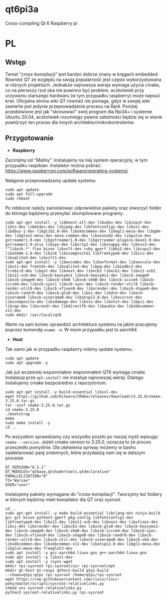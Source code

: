 # qt6pi3a
Cross-compiling Qt 6 Raspberry pi
# PL
## Wstęp
Temat "cross-kompilacji" jest bardzo dobrze znany w kręgach embedded. Również QT ze względu na swoją popularność jest często wykorzystywana w różnych projektach. Jednakże najnowsza wersja wymaga użycia cmake, co na pierwszy rzut oka nie powinno być problem, aczkolwiek przy urzywaniu starszego hardwaru (w tym przypadku raspberry) może napsuć krwi. Oficjalna strona wiki QT również nie pomaga, gdyż w swojej wiki zawierte jest jedynie przeprowadzenie procesu na Rpi4. Poniżej przedstwione jest jak "skrosować" swój program dla Rpi3A+ i systemie Ubuntu 20.04, aczkolwiek rozumiejąc pewne zależności będzie się w stanie powtórzyć ten proces dla innych architektur/mikrokontrolerów.
## Przygotowanie
* **Raspberry**
  
Zacznijmy od "Maliny". Instalujemy na niej system operacyjny, w tym przypadku raspibian. Instalator można pobrać: https://www.raspberrypi.com/software/operating-systems/

Natępnie przeprowadzamy update systemu 
```
sudo apt update
sudo apt full-upgrade
sudo reboot
```
Po rebbocie należy zainstalować odpowiednie pakiety oraz stworzyć folder do którego będziemy przesyłać skompilowane programy.
```
sudo apt-get install -y libboost-all-dev libudev-dev libinput-dev libts-dev libmtdev-dev libjpeg-dev libfontconfig1-dev libssl-dev libdbus-1-dev libglib2.0-dev libxkbcommon-dev libegl1-mesa-dev libgbm-dev libgles2-mesa-dev mesa-common-dev libasound2-dev libpulse-dev gstreamer1.0-omx libgstreamer1.0-dev libgstreamer-plugins-base1.0-dev  gstreamer1.0-alsa libvpx-dev libsrtp2-dev libsnappy-dev libnss3-dev "^libxcb.*" flex bison libxslt-dev ruby gperf libbz2-dev libcups2-dev libatkmm-1.6-dev libxi6 libxcomposite1 libfreetype6-dev libicu-dev libsqlite3-dev libxslt1-dev
sudo apt-get install -y libavcodec-dev libavformat-dev libswscale-dev libx11-dev freetds-dev libsqlite3-dev libpq-dev libiodbc2-dev firebird-dev libgst-dev libxext-dev libxcb1 libxcb1-dev libx11-xcb1 libx11-xcb-dev libxcb-keysyms1 libxcb-keysyms1-dev libxcb-image0 libxcb-image0-dev libxcb-shm0 libxcb-shm0-dev libxcb-icccm4 libxcb-icccm4-dev libxcb-sync1 libxcb-sync-dev libxcb-render-util0 libxcb-render-util0-dev libxcb-xfixes0-dev libxrender-dev libxcb-shape0-dev libxcb-randr0-dev libxcb-glx0-dev libxi-dev libdrm-dev libxcb-xinerama0 libxcb-xinerama0-dev libatspi2.0-dev libxcursor-dev libxcomposite-dev libxdamage-dev libxss-dev libxtst-dev libpci-dev libcap-dev libxrandr-dev libdirectfb-dev libaudio-dev libxkbcommon-x11-dev
sudo mkdir /usr/local/qt6
```
Warto na sam koniec sprawdzić architekture systemu na jakim pracujemy poprzez komendę `uname -m`. W moim przypadku jest to aarch64
* **Host**

Tak samo jak w przypadku raspberry robimy update systemu.
```
sudo apt update 
sudo apt upgrade -y 
```
Jak już wcześniej wspomniałem  wspomniałem QT6 wymaga cmake. Instalacja prze `apt-install` nie instaluje najnowszej wersji. Dlatego instalujemy cmake bezpośrednio z repozytorium.
```
sudo apt-get install -y build-essential libssl-dev
wget https://github.com/Kitware/CMake/releases/download/v3.25.0/cmake-3.25.0.tar.gz
tar -zxvf cmake-3.25.0.tar.gz
cd cmake-3.25.0
./bootstrap
make
sudo make install -y
cd ..
```
Po wszystkim sprawdzamy czy wszystko poszło po naszej myśli wpisując `cmake --version`. Jeżeli cmake version to 3.25.0, oznacza to że proces przeszedło pomyślnie.
Dla ułatwienia sprway możemy w bashu zadeklarować parę zmiennych, które przydadzą nam się w dalszym procesie.
```
QT_VERSION="6.5.1"
QT_MODULES="qtbase,qtshadertools,qtdeclarative"
PARALLELIZATION="8"
TZ="Warsaw"
USER="user"
```
Instalujemy pakiety wymagane do "cross-kompilacji". Tworzymy też foldery w których będzimy mieli kompilator dla QT oraz sysroot.
```
cd ..
sudo apt-get install -y make build-essential libclang-dev ninja-build gcc git bison python3 gperf pkg-config libfontconfig1-dev libfreetype6-dev libx11-dev libx11-xcb-dev libxext-dev libxfixes-dev libxi-dev libxrender-dev libxcb1-dev libxcb-glx0-dev libxcb-keysyms1-dev libxcb-image0-dev libxcb-shm0-dev libxcb-icccm4-dev libxcb-sync-dev libxcb-xfixes0-dev libxcb-shape0-dev libxcb-randr0-dev libxcb-render-util0-dev libxcb-util-dev libxcb-xinerama0-dev libxcb-xkb-dev libxkbcommon-dev libxkbcommon-x11-dev libatspi2.0-dev libgl1-mesa-dev libglu1-mesa-dev freeglut3-dev
sudo apt install -y gcc-aarch64-linux-gnu g++-aarch64-linux-gnu
sudo apt install -y libssl-dev
sudo apt install -y rsync wget
mkdir rpi-sysroot rpi-sysroot/usr rpi-sysroot/opt 
mkdir qt-host qt-raspi qthost-build qtpi-build
--chown=qtpi:qtpi rpi-sysroot /home/qtpi/rpi-sysroot
wget https://raw.githubusercontent.com/riscv/riscv-poky/master/scripts/sysroot-relativelinks.py
chmod u+x sysroot-relativelinks.py
python3 sysroot-relativelinks.py rpi-sysroot
```

